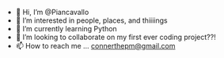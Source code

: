 - 👋 Hi, I’m @Piancavallo
- 👀 I’m interested in people, places, and thiiiings
- 🌱 I’m currently learning Python
- 💞️ I’m looking to collaborate on my first ever coding project??! 
- 📫 How to reach me ... connerthepm@gmail.com

<!---
Piancavallo/Piancavallo is a ✨ special ✨ repository because its `README.md` (this file) appears on your GitHub profile.
You can click the Preview link to take a look at your changes.
--->
